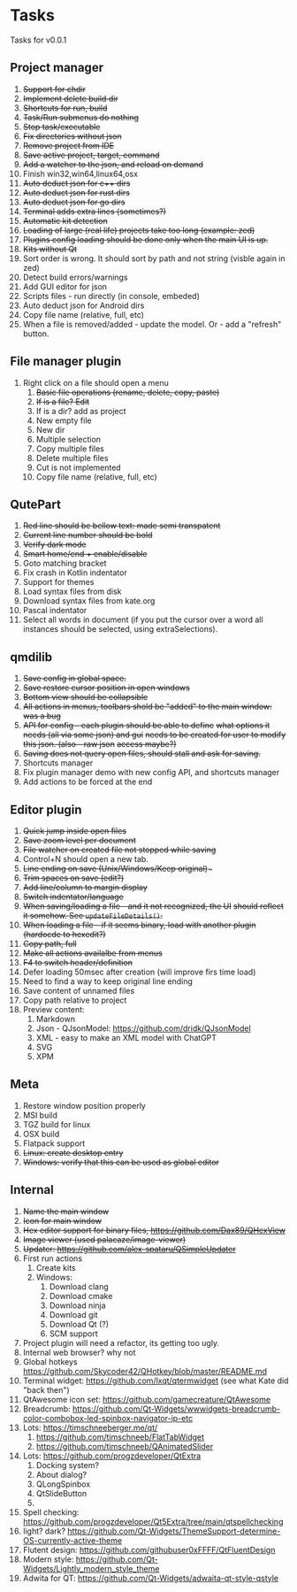 # Tasks


Tasks for v0.0.1

## Project manager

1. ~~Support for chdir~~
1. ~~Implement delete build dir~~
1. ~~Shortcuts for run, build~~
1. ~~Task/Run submenus do nothing~~
1. ~~Stop task/executable~~
1. ~~Fix directories without json~~
1. ~~Remove project from IDE~~
1. ~~Save active project, target, command~~
1. ~~Add a watcher to the json, and reload on demand~~
1. Finish win32,win64,linux64,osx
1. ~~Auto deduct json for c++ dirs~~
1. ~~Auto deduct json for rust dirs~~
1. ~~Auto deduct json for go dirs~~
1. ~~Terminal adds extra lines (sometimes?)~~
1. ~~Automatic kit detection~~
1. ~~Loading of large (real life) projects take too long (example: zed)~~
1. ~~Plugins config loading should be done only when the main UI is up.~~
1. ~~Kits without Qt~~
1. Sort order is wrong. It should sort by path and not string (visble again in zed)
1. Detect build errors/warnings
1. Add GUI editor for json
1. Scripts files - run directly (in console, embeded)
1. Auto deduct json for Android dirs
1. Copy file name (relative, full, etc)
1. When a file is removed/added - update the model. Or - add a "refresh" button.

## File manager plugin

1. Right click on a file should open a menu
    1. ~~Basic file operations (rename, delete, copy, paste)~~
    1. ~~If is a file? Edit~~
    1. If is a dir? add as project
    1. New empty file
    1. New dir
    1. Multiple selection
    1. Copy multiple files
    1. Delete multiple files
    1. Cut is not implemented
    1. Copy file name (relative, full, etc)

## QutePart

1. ~~Red line should be bellow text: made semi transpatent~~
1. ~~Current line number should be bold~~
1. ~~Verify dark mode~~
1. ~~Smart home/end + enable/disable~~
1. Goto matching bracket
1. Fix crash in Kotlin indentator
1. Support for themes
1. Load syntax files from disk
1. Download syntax files from kate.org
1. Pascal indentator
1. Select all words in document (if you put the cursor over a word
   all instances should be selected, using extraSelections).

## qmdilib

1. ~~Save config in global space.~~
1. ~~Save restore cursor position in open windows~~
1. ~~Bottom view should be collapsible~~
1. ~~All actions in menus, toolbars shold be "added" to the main window: was a bug~~
1. ~~API for config - each plugin should be able to define~~
   ~~what options it needs (all via some json) and gui~~
   ~~needs to be created for user to modify this json. (also - raw json~~
   ~~access maybe?)~~
1. ~~Saving does not query open files, should stall and ask for saving.~~
1. Shortcuts manager
1. Fix plugin manager demo with new config API, and shortcuts manager
1. Add actions to be forced at the end

## Editor plugin

1. ~~Quick jump inside open files~~
1. ~~Save zoom level per document~~
1. ~~File watcher on created file not stopped while saving~~
1. Control+N should open a new tab.
1. ~~Line ending on save (Unix/Windows/Keep original)~~~
1. ~~Trim spaces on save (edit?)~~
1. ~~Add line/column to margin display~~
1. ~~Switch indentator/language~~
1. ~~When saving/loading a file - and it not recognized, the UI~~
   ~~should reflect it somehow. See `updateFileDetails()`.~~
1. ~~When loading a file - if it seems binary, load with another plugin~~
  ~~(hardocde to hexedit?)~~
1. ~~Copy path, full~~
1. ~~Make all actions availalbe from menus~~
1. ~~F4 to switch header/definition~~
1. Defer loading 50msec after creation (will improve firs time load)
1. Need to find a way to keep original line ending
1. Save content of unnamed files
1. Copy path relative to project
1. Preview content:
    1. Markdown
    1. Json - QJsonModel: https://github.com/dridk/QJsonModel
    1. XML - easy to make an XML model with ChatGPT
    1. SVG
    1. XPM 

## Meta

1. Restore window position properly
1. MSI build
1. TGZ build for linux
1. OSX build
1. Flatpack support
1. ~~Linux: create desktop entry~~
1. ~~Windows: verify that this can be used as global editor~~


## Internal

1. ~~Name the main window~~
1. ~~Icon for main window~~
1. ~~Hex editor support for binary files, https://github.com/Dax89/QHexView~~
1. ~~Image viewer (used palacaze/image-viewer)~~
1. ~~Updater: https://github.com/alex-spataru/QSimpleUpdater~~
1. First run actions
    1. Create kits
    1. Windows:
        1. Download clang
        1. Download cmake
        1. Download ninja
        1. Download git
        1. Download Qt (?)
        1. SCM support
1. Project plugin will need a refactor, its getting too ugly.
1. Internal web browser? why not
1. Global hotkeys https://github.com/Skycoder42/QHotkey/blob/master/README.md
1. Terminal widget: https://github.com/lxqt/qtermwidget (see what Kate did "back then")
1. QtAwesome icon set: https://github.com/gamecreature/QtAwesome
1. Breadcrumb: https://github.com/Qt-Widgets/wwwidgets-breadcrumb-color-combobox-led-spinbox-navigator-ip-etc
1. Lots: https://timschneeberger.me/qt/
    1. https://github.com/timschneeb/FlatTabWidget
    1. https://github.com/timschneeb/QAnimatedSlider
1. Lots: https://github.com/progzdeveloper/QtExtra
    1. Docking system?
    1. About dialog?
    1. QLongSpinbox
    1. QtSlideButton
    1. 
1. Spell checking: https://github.com/progzdeveloper/Qt5Extra/tree/main/qtspellchecking
1. light? dark? https://github.com/Qt-Widgets/ThemeSupport-determine-OS-currently-active-theme
1. Flutent design: https://github.com/githubuser0xFFFF/QtFluentDesign
1. Modern style: https://github.com/Qt-Widgets/Lightly_modern_style_theme
1. Adwita for QT: https://github.com/Qt-Widgets/adwaita-qt-style-qstyle

